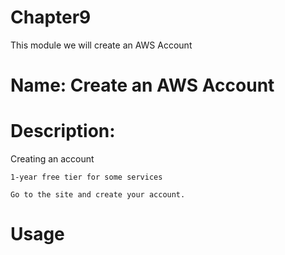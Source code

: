 # Chapter9
This module we will create an AWS Account

# Name: Create an AWS Account

# Description: 

Creating an account

    1-year free tier for some services

    Go to the site and create your account.

    


# Usage


    